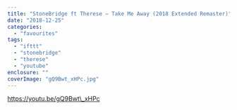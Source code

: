 ```yaml
---
title: "StoneBridge ft Therese – Take Me Away (2018 Extended Remaster)"
date: "2018-12-25"
categories: 
  - "favourites"
tags: 
  - "ifttt"
  - "stonebridge"
  - "therese"
  - "youtube"
enclosure: ""
coverImage: "gQ9Bwt_xHPc.jpg"
---
```


https://youtu.be/gQ9Bwt\_xHPc
